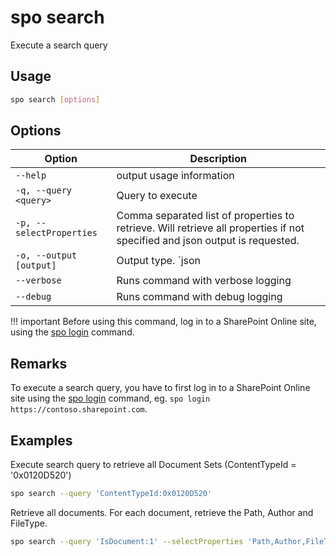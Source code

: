 # spo search

Execute a search query

## Usage

```sh
spo search [options]
```

## Options

Option|Description
------|-----------
`--help`|output usage information
`-q, --query <query>`|Query to execute
`-p, --selectProperties`|Comma separated list of properties to retrieve. Will retrieve all properties if not specified and json output is requested.
`-o, --output [output]`|Output type. `json|text`. Default `text`
`--verbose`|Runs command with verbose logging
`--debug`|Runs command with debug logging

!!! important
    Before using this command, log in to a SharePoint Online site, using the [spo login](../login.md) command.

## Remarks

To execute a search query, you have to first log in to a SharePoint Online site using the [spo login](../login.md) command, eg. `spo login https://contoso.sharepoint.com`.

## Examples

Execute search query to retrieve all Document Sets (ContentTypeId = '0x0120D520')

```sh
spo search --query 'ContentTypeId:0x0120D520'
```

Retrieve all documents. For each document, retrieve the Path, Author and FileType.

```sh
spo search --query 'IsDocument:1' --selectProperties 'Path,Author,FileType' --allResults
```